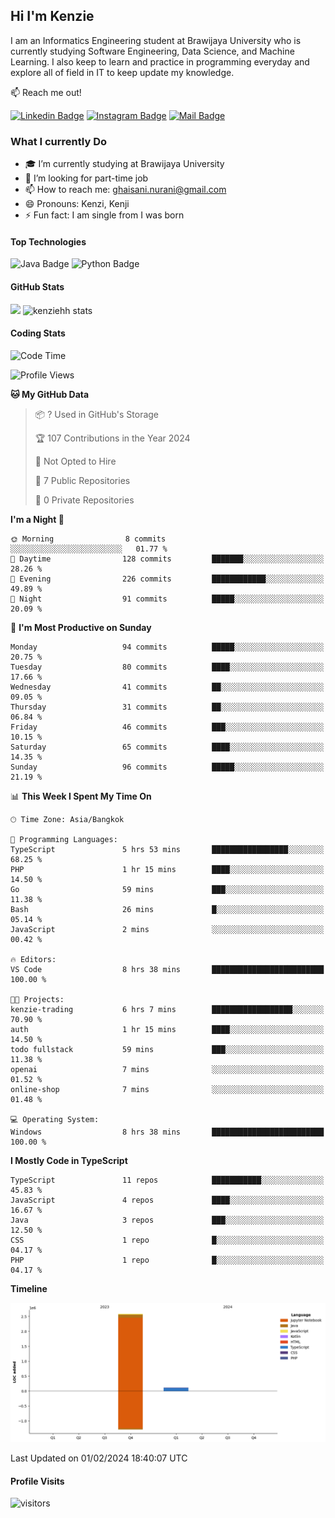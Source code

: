 ## Hi I'm Kenzie

I am an Informatics Engineering student at Brawijaya University who is currently studying Software Engineering, Data Science, and Machine Learning. I also keep to learn and practice in programming everyday and explore all of field in IT to keep update my knowledge.

:mailbox: Reach me out!

[![Linkedin Badge](https://img.shields.io/badge/-Kenzie_Taqiyassar-0e76a8?style=flat&labelColor=0e76a8&logo=linkedin&logoColor=white)](https://www.linkedin.com/in/kenzie-taqiyassar-37458b1aa/) 
[![Instagram Badge](https://img.shields.io/badge/-@__kenziehh_-e84393?style=flat&labelColor=e84393&logo=instagram&logoColor=white)](https://www.instagram.com/_kenziehh/) 
[![Mail Badge](https://img.shields.io/badge/-ghaisani.nurani-c0392b?style=flat&labelColor=c0392b&logo=gmail&logoColor=white)](mailto:ghaisani.nurani@gmail.com)

### What I currently Do

- 🎓 I’m currently studying at Brawijaya University
- 💼 I’m looking for part-time job
- 📫 How to reach me: ghaisani.nurani@gmail.com
- 😄 Pronouns: Kenzi, Kenji
- ⚡ Fun fact: I am single from I was born

#### Top Technologies
![Java Badge](https://img.shields.io/badge/Java-%23FF0000?style=for-the-badge&logo=coffee&logoColor=white&labelColor=red)
![Python Badge](https://img.shields.io/badge/Python-%230492C2?style=for-the-badge&logo=python&labelColor=black)

#### GitHub Stats
<img src="https://github-readme-stats.vercel.app/api?username=kenziehh"/>
<img src="https://github-readme-stats-xi-nine-74.vercel.app/api/top-langs/?username=kenziehh&hide_border=false&include_all_commits=true&count_private=true&layout=compact" alt="kenziehh stats"/>


#### Coding Stats
<!--START_SECTION:waka-->
![Code Time](http://img.shields.io/badge/Code%20Time-156%20hrs%208%20mins-blue)

![Profile Views](http://img.shields.io/badge/Profile%20Views-4-blue)

**🐱 My GitHub Data** 

> 📦 ? Used in GitHub's Storage 
 > 
> 🏆 107 Contributions in the Year 2024
 > 
> 🚫 Not Opted to Hire
 > 
> 📜 7 Public Repositories 
 > 
> 🔑 0 Private Repositories 
 > 
**I'm a Night 🦉** 

```text
🌞 Morning                8 commits           ░░░░░░░░░░░░░░░░░░░░░░░░░   01.77 % 
🌆 Daytime                128 commits         ███████░░░░░░░░░░░░░░░░░░   28.26 % 
🌃 Evening                226 commits         ████████████░░░░░░░░░░░░░   49.89 % 
🌙 Night                  91 commits          █████░░░░░░░░░░░░░░░░░░░░   20.09 % 
```
📅 **I'm Most Productive on Sunday** 

```text
Monday                   94 commits          █████░░░░░░░░░░░░░░░░░░░░   20.75 % 
Tuesday                  80 commits          ████░░░░░░░░░░░░░░░░░░░░░   17.66 % 
Wednesday                41 commits          ██░░░░░░░░░░░░░░░░░░░░░░░   09.05 % 
Thursday                 31 commits          ██░░░░░░░░░░░░░░░░░░░░░░░   06.84 % 
Friday                   46 commits          ███░░░░░░░░░░░░░░░░░░░░░░   10.15 % 
Saturday                 65 commits          ████░░░░░░░░░░░░░░░░░░░░░   14.35 % 
Sunday                   96 commits          █████░░░░░░░░░░░░░░░░░░░░   21.19 % 
```


📊 **This Week I Spent My Time On** 

```text
🕑︎ Time Zone: Asia/Bangkok

💬 Programming Languages: 
TypeScript               5 hrs 53 mins       █████████████████░░░░░░░░   68.25 % 
PHP                      1 hr 15 mins        ████░░░░░░░░░░░░░░░░░░░░░   14.50 % 
Go                       59 mins             ███░░░░░░░░░░░░░░░░░░░░░░   11.38 % 
Bash                     26 mins             █░░░░░░░░░░░░░░░░░░░░░░░░   05.14 % 
JavaScript               2 mins              ░░░░░░░░░░░░░░░░░░░░░░░░░   00.42 % 

🔥 Editors: 
VS Code                  8 hrs 38 mins       █████████████████████████   100.00 % 

🐱‍💻 Projects: 
kenzie-trading           6 hrs 7 mins        ██████████████████░░░░░░░   70.90 % 
auth                     1 hr 15 mins        ████░░░░░░░░░░░░░░░░░░░░░   14.50 % 
todo fullstack           59 mins             ███░░░░░░░░░░░░░░░░░░░░░░   11.38 % 
openai                   7 mins              ░░░░░░░░░░░░░░░░░░░░░░░░░   01.52 % 
online-shop              7 mins              ░░░░░░░░░░░░░░░░░░░░░░░░░   01.48 % 

💻 Operating System: 
Windows                  8 hrs 38 mins       █████████████████████████   100.00 % 
```

**I Mostly Code in TypeScript** 

```text
TypeScript               11 repos            ███████████░░░░░░░░░░░░░░   45.83 % 
JavaScript               4 repos             ████░░░░░░░░░░░░░░░░░░░░░   16.67 % 
Java                     3 repos             ███░░░░░░░░░░░░░░░░░░░░░░   12.50 % 
CSS                      1 repo              █░░░░░░░░░░░░░░░░░░░░░░░░   04.17 % 
PHP                      1 repo              █░░░░░░░░░░░░░░░░░░░░░░░░   04.17 % 
```



**Timeline**

![Lines of Code chart](https://raw.githubusercontent.com/kenziehh/kenziehh/master/assets/bar_graph.png)


 Last Updated on 01/02/2024 18:40:07 UTC
<!--END_SECTION:waka-->


#### Profile Visits

![visitors](https://visitor-badge.glitch.me/badge?page_id=kenziehh.kenziehh)





